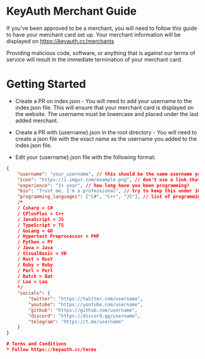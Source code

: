 # KeyAuth Merchant Guide

If you've been approved to be a merchant, you will need to follow this guide to have your merchant card set up. Your merchant information will be displayed on https://keyauth.cc/merchants

Providing malicious code, software, or anything that is against our terms of service will result in the immediate termination of your merchant card.

# Getting Started

* Create a PR on index.json - 
You will need to add your username to the index.json file. This will ensure that your merchant card is displayed on the website. The username must be lowercase and placed under the last added merchant.

* Create a PR with {username}.json in the root directory -
You will need to create a json file with the exact name as the username you added to the index.json file.

* Edit your {username}.json file with the following format:

```json
{
    "username": "your_username", // this should be the same username you put for the json file, but it doesn't have to be lowercase.
    "icon": "https://i.imgur.com/example.png", // don't use a link that will expire ... I will not publish your card if it constantly expires (GitHub profile pic url is highly recommended)
    "experience": "1+ year", // how long have you been programming?
    "bio": "Trust me, I'm a professional", // try to keep this under 100 characters.
    "programming_languages": ["C#", "C++", "JS"], // list of programming languages you know FOLLOW THE FORMAT!
    /*
    / Csharp = C#
    / CPlusPlus = C++
    / JavaScript = JS
    / TypeScript = TS
    / GoLang = GO
    / Hypertext Preprocessor = PHP 
    / Python = PY
    / Java = Java
    / VisualBasic = VB
    / Rust = Rust
    / Ruby = Ruby 
    / Perl = Perl
    / Batch = Bat
    / Lua = Lua
    */
    "socials": {
        "twitter": "https://twitter.com/username",
        "youtube": "https://youtube.com/username",
        "github": "https://github.com/username",
        "discord": "https://discord.gg/username",
        "telegram": "https://t.me/username"
    }
}

# Terms and Conditions
* Follow https://keyauth.cc/terms